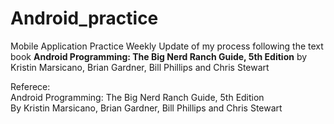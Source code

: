 # Android_practice
Mobile Application Practice
Weekly Update of my process following the text book **Android Programming: The Big Nerd Ranch Guide, 5th Edition** by Kristin Marsicano, Brian Gardner, Bill Phillips and Chris Stewart 

Referece: \
Android Programming: The Big Nerd Ranch Guide, 5th Edition\
By Kristin Marsicano, Brian Gardner, Bill Phillips and Chris Stewart
